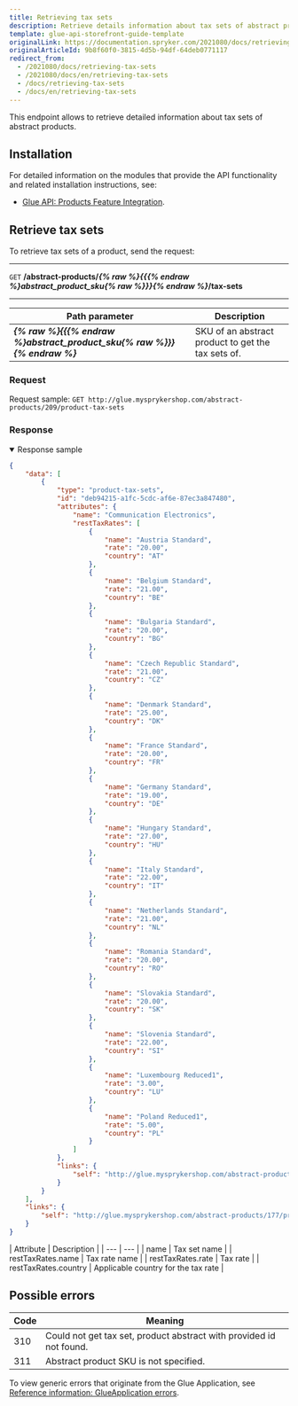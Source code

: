 ```yaml
---
title: Retrieving tax sets
description: Retrieve details information about tax sets of abstract products.
template: glue-api-storefront-guide-template
originalLink: https://documentation.spryker.com/2021080/docs/retrieving-tax-sets
originalArticleId: 9b8f60f0-3815-4d5b-94df-64deb0771117
redirect_from:
  - /2021080/docs/retrieving-tax-sets
  - /2021080/docs/en/retrieving-tax-sets
  - /docs/retrieving-tax-sets
  - /docs/en/retrieving-tax-sets
---
```


This endpoint allows to retrieve detailed information about tax sets of abstract products.

## Installation
For detailed information on the modules that provide the API functionality and related installation instructions, see:
* [Glue API: Products Feature Integration](/docs/scos/dev/feature-integration-guides/{{page.version}}/glue-api/glue-api-product-feature-integration.html).


## Retrieve tax sets

To retrieve tax sets of a product, send the request:

---
`GET` **/abstract-products/*{% raw %}{{{% endraw %}abstract_product_sku{% raw %}}}{% endraw %}*/tax-sets**

---

| Path parameter | Description |
| --- | --- |
| ***{% raw %}{{{% endraw %}abstract_product_sku{% raw %}}}{% endraw %}*** | SKU of an abstract product to get the tax sets of. |

### Request

Request sample: `GET http://glue.mysprykershop.com/abstract-products/209/product-tax-sets`

### Response

<details open>
    <summary>Response sample</summary>
    
```json
{
    "data": [
        {
            "type": "product-tax-sets",
            "id": "deb94215-a1fc-5cdc-af6e-87ec3a847480",
            "attributes": {
                "name": "Communication Electronics",
                "restTaxRates": [
                    {
                        "name": "Austria Standard",
                        "rate": "20.00",
                        "country": "AT"
                    },
                    {
                        "name": "Belgium Standard",
                        "rate": "21.00",
                        "country": "BE"
                    },
                    {
                        "name": "Bulgaria Standard",
                        "rate": "20.00",
                        "country": "BG"
                    },
                    {
                        "name": "Czech Republic Standard",
                        "rate": "21.00",
                        "country": "CZ"
                    },
                    {
                        "name": "Denmark Standard",
                        "rate": "25.00",
                        "country": "DK"
                    },
                    {
                        "name": "France Standard",
                        "rate": "20.00",
                        "country": "FR"
                    },
                    {
                        "name": "Germany Standard",
                        "rate": "19.00",
                        "country": "DE"
                    },
                    {
                        "name": "Hungary Standard",
                        "rate": "27.00",
                        "country": "HU"
                    },
                    {
                        "name": "Italy Standard",
                        "rate": "22.00",
                        "country": "IT"
                    },
                    {
                        "name": "Netherlands Standard",
                        "rate": "21.00",
                        "country": "NL"
                    },
                    {
                        "name": "Romania Standard",
                        "rate": "20.00",
                        "country": "RO"
                    },
                    {
                        "name": "Slovakia Standard",
                        "rate": "20.00",
                        "country": "SK"
                    },
                    {
                        "name": "Slovenia Standard",
                        "rate": "22.00",
                        "country": "SI"
                    },
                    {
                        "name": "Luxembourg Reduced1",
                        "rate": "3.00",
                        "country": "LU"
                    },
                    {
                        "name": "Poland Reduced1",
                        "rate": "5.00",
                        "country": "PL"
                    }
                ]
            },
            "links": {
                "self": "http://glue.mysprykershop.com/abstract-products/177/product-tax-sets"
            }
        }
    ],
    "links": {
        "self": "http://glue.mysprykershop.com/abstract-products/177/product-tax-sets"
    }
}
```

</details>


<a name="tax-sets-response-attributes"></a>
| Attribute | Description |
| --- | --- |
| name | Tax set name |
| restTaxRates.name | Tax rate name |
| restTaxRates.rate | Tax rate |
| restTaxRates.country | Applicable country for the tax rate |

## Possible errors
 
 
| Code | Meaning |
| --- | --- |
| 310 | Could not get tax set, product abstract with provided id not found. |
| 311 | Abstract product SKU is not specified. |

To view generic errors that originate from the Glue Application, see [Reference information: GlueApplication errors](/docs/scos/dev/glue-api-guides/{{page.version}}/reference-information-glueapplication-errors.html).


